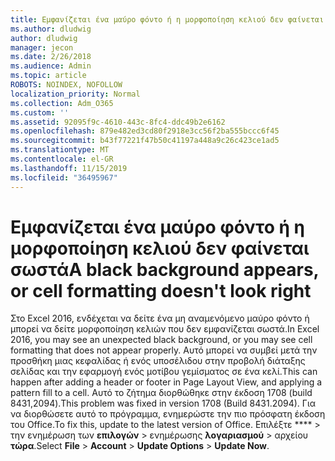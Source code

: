 ```yaml
---
title: Εμφανίζεται ένα μαύρο φόντο ή η μορφοποίηση κελιού δεν φαίνεται σωστά
ms.author: dludwig
author: dludwig
manager: jecon
ms.date: 2/26/2018
ms.audience: Admin
ms.topic: article
ROBOTS: NOINDEX, NOFOLLOW
localization_priority: Normal
ms.collection: Adm_O365
ms.custom: ''
ms.assetid: 92095f9c-4610-443c-8fc4-ddc49b2e6162
ms.openlocfilehash: 879e482ed3cd80f2918e3cc56f2ba555bccc6f45
ms.sourcegitcommit: b43f77221f47b50c41197a448a9c26c423ce1ad5
ms.translationtype: MT
ms.contentlocale: el-GR
ms.lasthandoff: 11/15/2019
ms.locfileid: "36495967"
---
```

# <a name="a-black-background-appears-or-cell-formatting-doesnt-look-right"></a><span data-ttu-id="50190-102">Εμφανίζεται ένα μαύρο φόντο ή η μορφοποίηση κελιού δεν φαίνεται σωστά</span><span class="sxs-lookup"><span data-stu-id="50190-102">A black background appears, or cell formatting doesn't look right</span></span>

<span data-ttu-id="50190-103">Στο Excel 2016, ενδέχεται να δείτε ένα μη αναμενόμενο μαύρο φόντο ή μπορεί να δείτε μορφοποίηση κελιών που δεν εμφανίζεται σωστά.</span><span class="sxs-lookup"><span data-stu-id="50190-103">In Excel 2016, you may see an unexpected black background, or you may see cell formatting that does not appear properly.</span></span> <span data-ttu-id="50190-104">Αυτό μπορεί να συμβεί μετά την προσθήκη μιας κεφαλίδας ή ενός υποσέλιδου στην προβολή διάταξης σελίδας και την εφαρμογή ενός μοτίβου γεμίσματος σε ένα κελί.</span><span class="sxs-lookup"><span data-stu-id="50190-104">This can happen after adding a header or footer in Page Layout View, and applying a pattern fill to a cell.</span></span> <span data-ttu-id="50190-105">Αυτό το ζήτημα διορθώθηκε στην έκδοση 1708 (build 8431,2094).</span><span class="sxs-lookup"><span data-stu-id="50190-105">This problem was fixed in version 1708 (Build 8431.2094).</span></span> <span data-ttu-id="50190-106">Για να διορθώσετε αυτό το πρόγραμμα, ενημερώστε την πιο πρόσφατη έκδοση του Office.</span><span class="sxs-lookup"><span data-stu-id="50190-106">To fix this, update to the latest version of Office.</span></span> <span data-ttu-id="50190-107">Επιλέξτε \*\*\*\* \> την ενημέρωση των **επιλογών** \> ενημέρωσης **λογαριασμού** \> αρχείου **τώρα**.</span><span class="sxs-lookup"><span data-stu-id="50190-107">Select **File** \> **Account** \> **Update Options** \> **Update Now**.</span></span>
  

